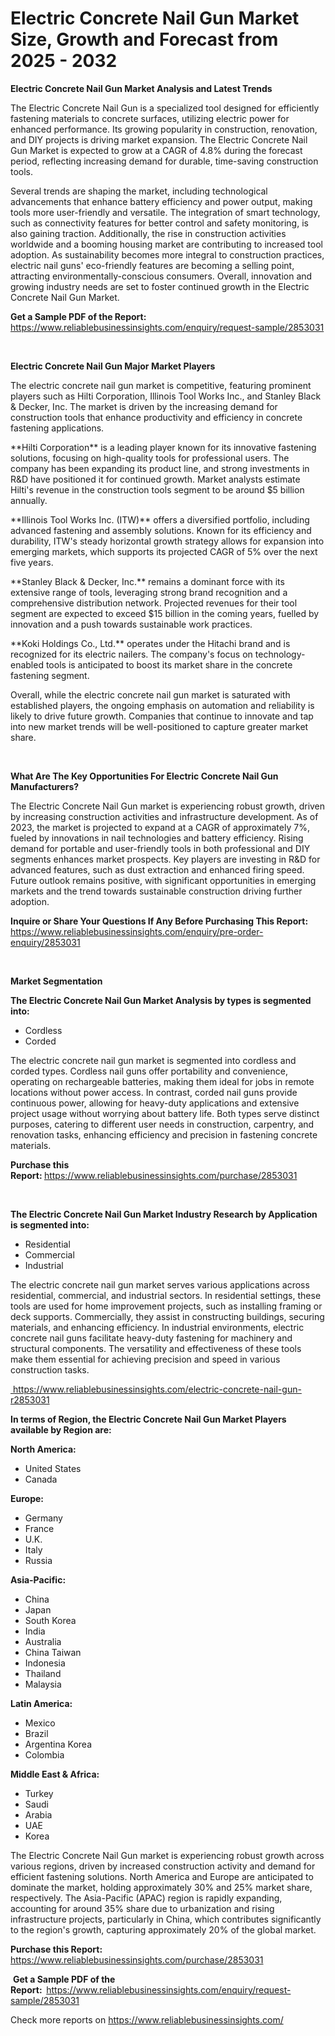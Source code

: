 <p><h1>Electric Concrete Nail Gun Market Size, Growth and Forecast from 2025 - 2032</h1></p><p><strong>Electric Concrete Nail Gun Market Analysis and Latest Trends</strong></p>
<p><p>The Electric Concrete Nail Gun is a specialized tool designed for efficiently fastening materials to concrete surfaces, utilizing electric power for enhanced performance. Its growing popularity in construction, renovation, and DIY projects is driving market expansion. The Electric Concrete Nail Gun Market is expected to grow at a CAGR of 4.8% during the forecast period, reflecting increasing demand for durable, time-saving construction tools.</p><p>Several trends are shaping the market, including technological advancements that enhance battery efficiency and power output, making tools more user-friendly and versatile. The integration of smart technology, such as connectivity features for better control and safety monitoring, is also gaining traction. Additionally, the rise in construction activities worldwide and a booming housing market are contributing to increased tool adoption. As sustainability becomes more integral to construction practices, electric nail guns' eco-friendly features are becoming a selling point, attracting environmentally-conscious consumers. Overall, innovation and growing industry needs are set to foster continued growth in the Electric Concrete Nail Gun Market.</p></p>
<p><strong>Get a Sample PDF of the Report:&nbsp;</strong> <a href="https://www.reliablebusinessinsights.com/enquiry/request-sample/2853031?utm_campaign=2111&utm_medium=2&utm_source=Github&utm_content=ia&utm_term=11032025&utm_id=electric-concrete-nail-gun">https://www.reliablebusinessinsights.com/enquiry/request-sample/2853031</a></p>
<p>&nbsp;</p>
<p><strong>Electric Concrete Nail Gun Major Market Players</strong></p>
<p><p>The electric concrete nail gun market is competitive, featuring prominent players such as Hilti Corporation, Illinois Tool Works Inc., and Stanley Black & Decker, Inc. The market is driven by the increasing demand for construction tools that enhance productivity and efficiency in concrete fastening applications.</p><p>**Hilti Corporation** is a leading player known for its innovative fastening solutions, focusing on high-quality tools for professional users. The company has been expanding its product line, and strong investments in R&D have positioned it for continued growth. Market analysts estimate Hilti's revenue in the construction tools segment to be around $5 billion annually.</p><p>**Illinois Tool Works Inc. (ITW)** offers a diversified portfolio, including advanced fastening and assembly solutions. Known for its efficiency and durability, ITW's steady horizontal growth strategy allows for expansion into emerging markets, which supports its projected CAGR of 5% over the next five years.</p><p>**Stanley Black & Decker, Inc.** remains a dominant force with its extensive range of tools, leveraging strong brand recognition and a comprehensive distribution network. Projected revenues for their tool segment are expected to exceed $15 billion in the coming years, fuelled by innovation and a push towards sustainable work practices.</p><p>**Koki Holdings Co., Ltd.** operates under the Hitachi brand and is recognized for its electric nailers. The company's focus on technology-enabled tools is anticipated to boost its market share in the concrete fastening segment. </p><p>Overall, while the electric concrete nail gun market is saturated with established players, the ongoing emphasis on automation and reliability is likely to drive future growth. Companies that continue to innovate and tap into new market trends will be well-positioned to capture greater market share.</p></p>
<p>&nbsp;</p>
<p><strong>What Are The Key Opportunities For Electric Concrete Nail Gun Manufacturers?</strong></p>
<p><p>The Electric Concrete Nail Gun market is experiencing robust growth, driven by increasing construction activities and infrastructure development. As of 2023, the market is projected to expand at a CAGR of approximately 7%, fueled by innovations in nail technologies and battery efficiency. Rising demand for portable and user-friendly tools in both professional and DIY segments enhances market prospects. Key players are investing in R&D for advanced features, such as dust extraction and enhanced firing speed. Future outlook remains positive, with significant opportunities in emerging markets and the trend towards sustainable construction driving further adoption.</p></p>
<p><strong>Inquire or Share Your Questions If Any Before Purchasing This Report:</strong> <a href="https://www.reliablebusinessinsights.com/enquiry/pre-order-enquiry/2853031?utm_campaign=2111&utm_medium=2&utm_source=Github&utm_content=ia&utm_term=11032025&utm_id=electric-concrete-nail-gun">https://www.reliablebusinessinsights.com/enquiry/pre-order-enquiry/2853031</a></p>
<p>&nbsp;</p>
<p><strong>Market Segmentation</strong></p>
<p><strong>The Electric Concrete Nail Gun Market Analysis by types is segmented into:</strong></p>
<p><ul><li>Cordless</li><li>Corded</li></ul></p>
<p><p>The electric concrete nail gun market is segmented into cordless and corded types. Cordless nail guns offer portability and convenience, operating on rechargeable batteries, making them ideal for jobs in remote locations without power access. In contrast, corded nail guns provide continuous power, allowing for heavy-duty applications and extensive project usage without worrying about battery life. Both types serve distinct purposes, catering to different user needs in construction, carpentry, and renovation tasks, enhancing efficiency and precision in fastening concrete materials.</p></p>
<p><strong>Purchase this Report:&nbsp;</strong><a href="https://www.reliablebusinessinsights.com/purchase/2853031?utm_campaign=2111&utm_medium=2&utm_source=Github&utm_content=ia&utm_term=11032025&utm_id=electric-concrete-nail-gun">https://www.reliablebusinessinsights.com/purchase/2853031</a></p>
<p>&nbsp;</p>
<p><strong>The Electric Concrete Nail Gun Market Industry Research by Application is segmented into:</strong></p>
<p><ul><li>Residential</li><li>Commercial</li><li>Industrial</li></ul></p>
<p><p>The electric concrete nail gun market serves various applications across residential, commercial, and industrial sectors. In residential settings, these tools are used for home improvement projects, such as installing framing or deck supports. Commercially, they assist in constructing buildings, securing materials, and enhancing efficiency. In industrial environments, electric concrete nail guns facilitate heavy-duty fastening for machinery and structural components. The versatility and effectiveness of these tools make them essential for achieving precision and speed in various construction tasks.</p></p>
<p><a href="https://www.reliablebusinessinsights.com/electric-concrete-nail-gun-r2853031?utm_campaign=2111&utm_medium=2&utm_source=Github&utm_content=ia&utm_term=11032025&utm_id=electric-concrete-nail-gun">&nbsp;https://www.reliablebusinessinsights.com/electric-concrete-nail-gun-r2853031</a></p>
<p><strong>In terms of Region, the Electric Concrete Nail Gun Market Players available by Region are:</strong></p>
<p>
    <p> <strong> North America: </strong>
        <ul>
            <li>United States</li>
            <li>Canada</li>
        </ul>
        </p> 
    <p> <strong> Europe: </strong>
        <ul>
            <li>Germany</li>
            <li>France</li>
            <li>U.K.</li>
            <li>Italy</li>
            <li>Russia</li>
        </ul>
        </p> 
    <p> <strong> Asia-Pacific: </strong>
        <ul>
            <li>China</li>
            <li>Japan</li>
            <li>South Korea</li>
            <li>India</li>
            <li>Australia</li>
            <li>China Taiwan</li>
            <li>Indonesia</li>
            <li>Thailand</li>
            <li>Malaysia</li>
        </ul>
        </p> 
    <p> <strong> Latin America: </strong>
        <ul>
            <li>Mexico</li>
            <li>Brazil</li>
            <li>Argentina Korea</li>
            <li>Colombia</li>
        </ul>
        </p> 
    <p> <strong> Middle East & Africa: </strong>
        <ul>
            <li>Turkey</li>
            <li>Saudi</li>
            <li>Arabia</li>
            <li>UAE</li>
            <li>Korea</li>
        </ul>
    </p>
    </p>
<p><p>The Electric Concrete Nail Gun market is experiencing robust growth across various regions, driven by increased construction activity and demand for efficient fastening solutions. North America and Europe are anticipated to dominate the market, holding approximately 30% and 25% market share, respectively. The Asia-Pacific (APAC) region is rapidly expanding, accounting for around 35% share due to urbanization and rising infrastructure projects, particularly in China, which contributes significantly to the region's growth, capturing approximately 20% of the global market.</p></p>
<p><strong>Purchase this Report: </strong><a href="https://www.reliablebusinessinsights.com/purchase/2853031?utm_campaign=2111&utm_medium=2&utm_source=Github&utm_content=ia&utm_term=11032025&utm_id=electric-concrete-nail-gun">https://www.reliablebusinessinsights.com/purchase/2853031</a></p>
<p>&nbsp;<strong>Get a Sample PDF of the Report:&nbsp;&nbsp;</strong><a href="https://www.reliablebusinessinsights.com/enquiry/request-sample/2853031?utm_campaign=2111&utm_medium=2&utm_source=Github&utm_content=ia&utm_term=11032025&utm_id=electric-concrete-nail-gun">https://www.reliablebusinessinsights.com/enquiry/request-sample/2853031</a></p>
<p><strong></strong></p>
<p>Check more reports on <a href="https://www.reliablebusinessinsights.com/?utm_campaign=2111&utm_medium=2&utm_source=Github&utm_content=ia&utm_term=11032025&utm_id=electric-concrete-nail-gun">https://www.reliablebusinessinsights.com/</a></p>